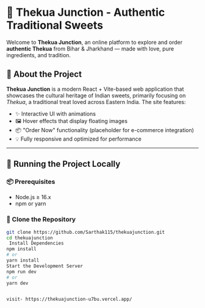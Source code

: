 # 🍪 Thekua Junction - Authentic Traditional Sweets

Welcome to **Thekua Junction**, an online platform to explore and order **authentic Thekua** from Bihar & Jharkhand — made with love, pure ingredients, and tradition.

## 🧁 About the Project

**Thekua Junction** is a modern React + Vite-based web application that showcases the cultural heritage of Indian sweets, primarily focusing on *Thekua*, a traditional treat loved across Eastern India. The site features:

- ✨ Interactive UI with animations
- 🖼️ Hover effects that display floating images
- 📦 "Order Now" functionality (placeholder for e-commerce integration)
- 💡 Fully responsive and optimized for performance

---

## 🚀 Running the Project Locally

### 📦 Prerequisites

- Node.js ≥ 16.x
- npm or yarn

### 📁 Clone the Repository

```bash
git clone https://github.com/Sarthak115/thekuajunction.git
cd thekuajunction
 Install Dependencies
npm install
# or
yarn install
Start the Development Server
npm run dev
# or
yarn dev


visit- https://thekuajunction-u7bu.vercel.app/
